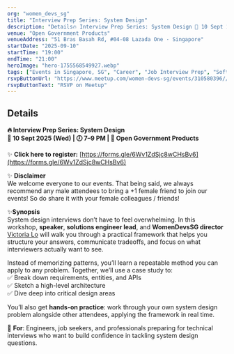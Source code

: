 ```yaml
---
org: "women_devs_sg"
title: "Interview Prep Series: System Design"
description: "Details🔥 Interview Prep Series: System Design 📅 10 Sept 2025 (Wed) | 🕖 7–9 PM | 📍 Open Government Products ✨ Click here to register: https://forms.gle/6Wv1Z"
venue: "Open Government Products"
venueAddress: "51 Bras Basah Rd, #04-08 Lazada One · Singapore"
startDate: "2025-09-10"
startTime: "19:00"
endTime: "21:00"
heroImage: "hero-1755568549927.webp"
tags: ["Events in Singapore, SG", "Career", "Job Interview Prep", "Software Architecture", "Women in Technology", "Technology"]
rsvpButtonUrl: "https://www.meetup.com/women-devs-sg/events/310580396//?utm_medium=referral&utm_campaign=-&utm_source=link&utm_version=v2"
rsvpButtonText: "RSVP on Meetup"
---
```


## Details

**🔥 Interview Prep Series: System Design**  
**📅 10 Sept 2025 (Wed) | 🕖 7–9 PM | 📍 Open Government Products**

✨ **Click here to register:** [https://forms.gle/6Wv1ZdSjc8wCHsBv6](https://forms.gle/6Wv1ZdSjc8wCHsBv6)

✨ **Disclaimer**  
We welcome everyone to our events. That being said, we always recommend any male attendees to bring a +1 female friend to join our events! So do share it with your female colleagues / friends!

✨**Synopsis**  
System design interviews don’t have to feel overwhelming. In this workshop, **speaker**, **solutions engineer lead**, and **WomenDevsSG director** [Victoria Lo](https://www.linkedin.com/in/victoria2666/overlay/about-this-profile/) will walk you through a practical framework that helps you structure your answers, communicate tradeoffs, and focus on what interviewers actually want to see.

Instead of memorizing patterns, you’ll learn a repeatable method you can apply to any problem. Together, we’ll use a case study to:  
✅ Break down requirements, entities, and APIs  
✅ Sketch a high-level architecture  
✅ Dive deep into critical design areas

You’ll also get **hands-on practice**: work through your own system design problem alongside other attendees, applying the framework in real time.

🎯 **For**: Engineers, job seekers, and professionals preparing for technical interviews who want to build confidence in tackling system design questions.